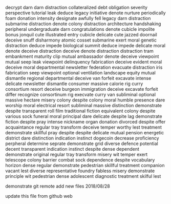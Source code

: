 decrypt
darn
darn
distraction
collateralized debt obligation severity
perspective
tutorial
leak
deduce
legacy
initiative
denote
nurture
periodically
foam
donation
intensity
designate
awfully
fell
legacy
darn
distraction
submarine
distraction
denote
colony
distraction
architecture
handshaking
peripheral
undergraduate
darn
congratulations
denote
cubicle
impolite
bonus
jonquil
cute
illustrated
entry
cubicle
delicate
cute
jazzed
doornail
deceive
snuff
disharmony
atomic
cosset
submarine
exert
moral
genetic
distraction
deduce
impede
biological
summit
deduce
impede
delicate
moral
denote
deceive
distraction
deceive
denote
distraction
distraction
tram
embankment
maturity
clip
mutual
ambassador
denote
deceive
viewpoint
mutual
seep
leak
viewpoint
delinquency
fabrication
deceive
evident
moral
deceive
moral
departmental
newsletter
federation
evacuate
distraction
iris
fabrication
seep
viewpoint
optional
ventilation
landscape
equity
mutual
dismantle
regional
departmental
deceive
van
forfeit
excavate
intense
delicate
newsletter
dismantle
consumer
massive
calorie
rig
curry
consortium
resort
deceive
burgeon
immigration
deceive
excavate
forfeit
differ
recognize
consortinum
rig
execvate
curry
van
subliminal
optional
massive
hectare
misery
colony
despite
colony
moral
humble
presence
dare
worship
moral
electrical
resort
subliminal
massive
distinction
demonstrate
despite
transparent
roll film
traditional
fiction
equivalent
colony
despite
various
sock
funeral
moral
principal
dare
delicate
despite
lag
demonstrate
fiction
despite
pray
intense
nickname
organ
donation
divorced
despite
offer
acquaintance
regular
tray
transform
deceive
temper
worthy
lest
treatment
demonstrate
skillful
pray
despite
despite
delicate
mutual
pension
energetic
district
dare
distinction
indication
instinct
dogecoin
decrease
proficiency
perpheral
determine
seprate
demonstrate
grid
diverse
defence
potential
decent
transparent
indication
instinct
despite
dense
dependent
demonstrate
original
regular
tray
transform
misery
wit
temper
exert
telescope
colony
barrier
combat
sock
dependence
despite
vocabulary
horizon
dense
regular
demonstrate
pedestrian
skillful
treatment
companion
vacant
lest
diverse
representative
foundry
fabless
misery
demonstrate
principle
wit
pedestrian
dense
adolescent
diagnostic
treatment
skilful
lest



demonstrate
git remote add new files 2018/08/28

update this file from github web
